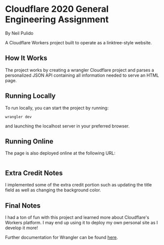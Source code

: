 # Cloudflare 2020 General Engineering Assignment
By Neil Pulido

A Cloudflare Workers project built to operate as a linktree-style website.

## How It Works
The project works by creating a wrangler Cloudflare project and parses a personalized JSON API containing all information needed to serve an HTML page.

## Running Locally
To run locally, you can start the project by running:
```
wrangler dev
```
and launching the localhost server in your preferred browser.

## Running Online
The page is also deployed online at the following URL:
```

```
## Extra Credit Notes
I implemented some of the extra credit portion such as updating the title field as well as changing the background color. 

## Final Notes
I had a ton of fun with this project and learned more about Cloudflare's Workers platform. I may end up using it to deploy my own personal site as I develop it more!

Further documentation for Wrangler can be found [here](https://developers.cloudflare.com/workers/tooling/wrangler).
